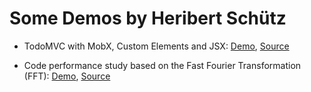 Some Demos by Heribert Schütz
=============================

- TodoMVC with MobX, Custom Elements and JSX:
  [Demo](./todomvc-mobx-jsx), [Source](https://github.com/hcschuetz/todomvc-mobx-jsx)

- Code performance study based on the Fast Fourier Transformation (FFT):
  [Demo](./fft/build/), [Source](https://github.com/hcschuetz/fft)
  <!-- TODO: figure out why this old demo URL still works -->
